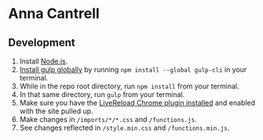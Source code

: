# Anna Cantrell


## Development

1. Install [Node.js](https://nodejs.org/en/).
2. [Install gulp globally](https://github.com/gulpjs/gulp/blob/v3.9.1/docs/getting-started.md) by running `npm install --global gulp-cli` in your terminal.
3. While in the repo root directory, run `npm install` from your terminal.
4. In that same directory, run `gulp` from your terminal.
5. Make sure you have the [LiveReload Chrome plugin installed](https://chrome.google.com/webstore/detail/livereload/jnihajbhpnppcggbcgedagnkighmdlei?hl=en) and enabled with the site pulled up.
6. Make changes in `/imports/*/*.css` and `/functions.js`.
7. See changes reflected in `/style.min.css` and `/functions.min.js`.
